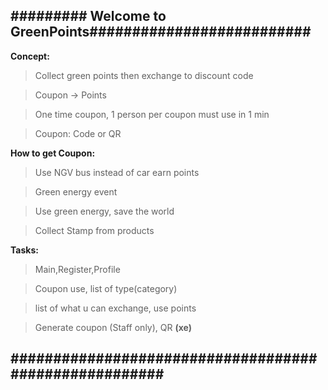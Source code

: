 ## ######### Welcome to GreenPoints########################## ##

**Concept:**
>Collect green points then exchange to discount code

>Coupon -> Points

>One time coupon, 1 person per coupon must use in 1 min

>Coupon: Code or QR


**How to get Coupon:**
>Use NGV bus instead of car earn points

>Green energy event

>Use green energy, save the world

>Collect Stamp from products


**Tasks:**
>Main,Register,Profile

>Coupon use, list of type(category)

>list of what u can exchange, use points

>Generate coupon (Staff only), QR **(xe)**



## ###################################################### ##


